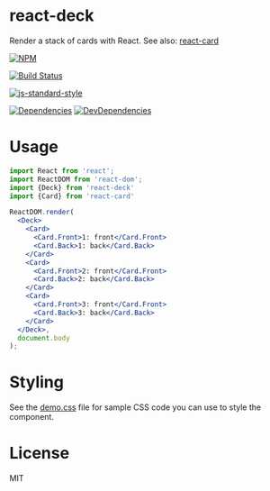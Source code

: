 # react-deck

Render a stack of cards with React. See also: [react-card](https://www.npmjs.com/package/react-deck)

[![NPM](https://nodei.co/npm/react-deck.png)](https://www.npmjs.com/package/react-deck)

[![Build Status](https://travis-ci.org/spudly/react-deck.svg?branch=master)](https://travis-ci.org/spudly/react-deck)

[![js-standard-style](https://img.shields.io/badge/code%20style-standard-brightgreen.svg?style=flat)](https://github.com/feross/standard)

[![Dependencies](https://david-dm.org/spudly/react-deck.svg)](https://david-dm.org/spudly/react-deck) [![DevDependencies](https://david-dm.org/spudly/react-deck/dev-status.svg)](https://david-dm.org/spudly/react-deck#info=devDependencies)

# Usage

```jsx
import React from 'react';
import ReactDOM from 'react-dom';
import {Deck} from 'react-deck'
import {Card} from 'react-card'

ReactDOM.render(
  <Deck>
    <Card>
      <Card.Front>1: front</Card.Front>
      <Card.Back>1: back</Card.Back>
    </Card>
    <Card>
      <Card.Front>2: front</Card.Front>
      <Card.Back>2: back</Card.Back>
    </Card>
    <Card>
      <Card.Front>3: front</Card.Front>
      <Card.Back>3: back</Card.Back>
    </Card>
  </Deck>,
  document.body
);
```

# Styling

See the [demo.css](demo/demo.css) file for sample CSS code you can use to style the component.

# License

MIT
